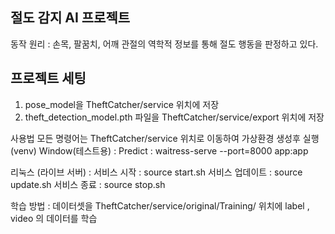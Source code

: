 ## 절도 감지 AI 프로젝트

동작 원리 : 손목, 팔꿈치, 어깨 관절의 역학적 정보를 통해 절도 행동을 판정하고 있다.



## 프로젝트 세팅

1. pose_model을 TheftCatcher/service 위치에 저장
2. theft_detection_model.pth 파일을 TheftCatcher/service/export 위치에 저장

사용법 
모든 명령어는 TheftCatcher/service 위치로 이동하여 가상환경 생성후 실행 (venv)
Window(테스트용) : 
Predict : waitress-serve --port=8000 app:app 

리눅스 (라이브 서버) :
서비스 시작 : source start.sh
서비스 업데이트 : source update.sh
서비스 종료 : source stop.sh

학습 방법 : 데이터셋을 TheftCatcher/service/original/Training/ 위치에 label , video 의 데이터를 학습
